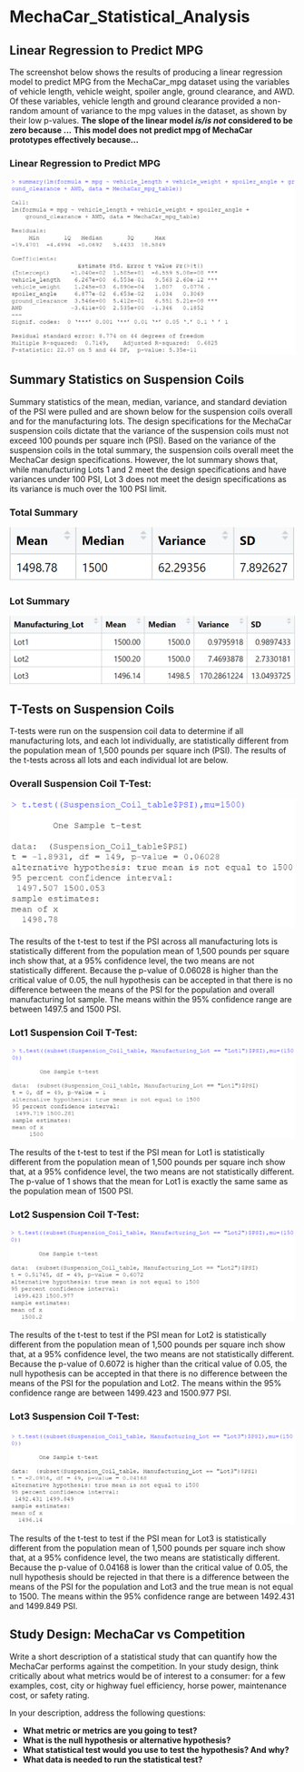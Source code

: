 # MechaCar_Statistical_Analysis

## Linear Regression to Predict MPG
The screenshot below shows the results of producing a linear regression model to predict MPG from the MechaCar_mpg dataset using the variables of vehicle length, vehicle weight, spoiler angle, ground clearance, and AWD. Of these variables, vehicle length and ground clearance provided a non-random amount of variance to the mpg values in the dataset, as shown by their low p-values. 
**The slope of the linear model *is/is not* considered to be zero because ...**
**This model does not predict mpg of MechaCar prototypes effectively because...**

### Linear Regression to Predict MPG
![linear_regression_summary](https://github.com/borkard/MechaCar_Statistical_Analysis/blob/main/Images/linear_regression_summary.PNG)


## Summary Statistics on Suspension Coils
Summary statistics of the mean, median, variance, and standard deviation of the PSI were pulled and are shown below for the suspension coils overall and for the manufacturing lots. The design specifications for the MechaCar suspension coils dictate that the variance of the suspension coils must not exceed 100 pounds per square inch (PSI). Based on the variance of the suspension coils in the total summary, the suspension coils overall meet the MechaCar design specifications. However, the lot summary shows that, while manufacturing Lots 1 and 2 meet the design specifications and have variances under 100 PSI, Lot 3 does not meet the design specifications as its variance is much over the 100 PSI limit.

### Total Summary
![suspension_coils_total_summary](https://github.com/borkard/MechaCar_Statistical_Analysis/blob/main/Images/suspension_coils_total_summary.PNG)

### Lot Summary
![suspension_coils_lot_summary](https://github.com/borkard/MechaCar_Statistical_Analysis/blob/main/Images/suspension_coils_lot_summary.PNG)



## T-Tests on Suspension Coils
T-tests were run on the suspension coil data to determine if all manufacturing lots, and each lot individually, are statistically different from the population mean of 1,500 pounds per square inch (PSI). The results of the t-tests across all lots and each individual lot are below.

### Overall Suspension Coil T-Test:
![suspension_coil_t_test](https://github.com/borkard/MechaCar_Statistical_Analysis/blob/main/Images/suspension_coil_t_test.PNG)

The results of the t-test to test if the PSI across all manufacturing lots is statistically different from the population mean of 1,500 pounds per square inch show that, at a 95% confidence level, the two means are not statistically different. Because the p-value of 0.06028 is higher than the critical value of 0.05, the null hypothesis can be accepted in that there is no difference between the means of the PSI for the population and overall manufacturing lot sample. The means within the 95% confidence range are between 1497.5 and 1500 PSI.

### Lot1 Suspension Coil T-Test:
![lot1_t_test](https://github.com/borkard/MechaCar_Statistical_Analysis/blob/main/Images/lot1_t_test.PNG)

The results of the t-test to test if the PSI mean for Lot1 is statistically different from the population mean of 1,500 pounds per square inch show that, at a 95% confidence level, the two means are not statistically different. The p-value of 1 shows that the mean for Lot1 is exactly the same same as the population mean of 1500 PSI.

### Lot2 Suspension Coil T-Test:
![lot2_t_test](https://github.com/borkard/MechaCar_Statistical_Analysis/blob/main/Images/lot2_t_test.PNG)

The results of the t-test to test if the PSI mean for Lot2 is statistically different from the population mean of 1,500 pounds per square inch show that, at a 95% confidence level, the two means are not statistically different. Because the p-value of 0.6072 is higher than the critical value of 0.05, the null hypothesis can be accepted in that there is no difference between the means of the PSI for the population and Lot2. The means within the 95% confidence range are between 1499.423 and 1500.977 PSI.

### Lot3 Suspension Coil T-Test:
![lot3_t_test](https://github.com/borkard/MechaCar_Statistical_Analysis/blob/main/Images/lot3_t_test.PNG)

The results of the t-test to test if the PSI mean for Lot3 is statistically different from the population mean of 1,500 pounds per square inch show that, at a 95% confidence level, the two means are statistically different. Because the p-value of 0.04168 is lower than the critical value of 0.05, the null hypothesis should be rejected in that there is a difference between the means of the PSI for the population and Lot3 and the true mean is not equal to 1500. The means within the 95% confidence range are between 1492.431 and 1499.849 PSI.


## Study Design: MechaCar vs Competition
Write a short description of a statistical study that can quantify how the MechaCar performs against the competition.
In your study design, think critically about what metrics would be of interest to a consumer: for a few examples, cost, city or highway fuel efficiency, horse power, maintenance cost, or safety rating.

In your description, address the following questions:
* **What metric or metrics are you going to test?**
* **What is the null hypothesis or alternative hypothesis?**
* **What statistical test would you use to test the hypothesis? And why?**
* **What data is needed to run the statistical test?**
